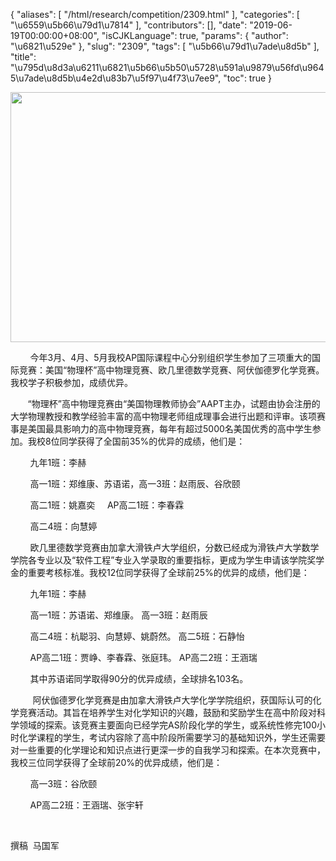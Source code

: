 {
    "aliases": [
        "/html/research/competition/2309.html"
    ],
    "categories": [
        "\u6559\u5b66\u79d1\u7814"
    ],
    "contributors": [],
    "date": "2019-06-19T00:00:00+08:00",
    "isCJKLanguage": true,
    "params": {
        "author": "\u6821\u529e"
    },
    "slug": "2309",
    "tags": [
        "\u5b66\u79d1\u7ade\u8d5b"
    ],
    "title": "\u795d\u8d3a\u6211\u6821\u5b66\u5b50\u5728\u591a\u9879\u56fd\u9645\u7ade\u8d5b\u4e2d\u83b7\u5f97\u4f73\u7ee9",
    "toc": true
}


<img
    src="https://cdn.tfls.online/mirror/full/d6012d1b1f5015554a7ca9fb3466f19be5c0928a.jpg"
    style="display:block;margin-left:auto;margin-right:auto;"
    decoding="async"
    fetchpriority="auto"
    loading="lazy"
    height="400"
    width="600"
/>




  





        今年3月、4月、5月我校AP国际课程中心分别组织学生参加了三项重大的国际竞赛：美国“物理杯”高中物理竞赛、欧几里德数学竞赛、阿伏伽德罗化学竞赛。我校学子积极参加，成绩优异。




       “物理杯”高中物理竞赛由“美国物理教师协会”AAPT主办，试题由协会注册的大学物理教授和教学经验丰富的高中物理老师组成理事会进行出题和评审。该项赛事是美国最具影响力的高中物理竞赛，每年有超过5000名美国优秀的高中学生参加。我校8位同学获得了全国前35%的优异的成绩，他们是：




        九年1班：李赫




        高一1班：郑维康、苏语诺，高一3班：赵雨辰、谷欣颐




        高二1班：姚嘉奕     AP高二1班：李春霖




        高二4班：向慧婷    




        欧几里德数学竞赛由加拿大滑铁卢大学组织，分数已经成为滑铁卢大学数学学院各专业以及“软件工程”专业入学录取的重要指标，更成为学生申请该学院奖学金的重要考核标准。我校12位同学获得了全球前25%的优异的成绩，他们是：




        九年1班：李赫




        高一1班：苏语诺、郑维康。 高一3班：赵雨辰




        高二4班：杭聪羽、向慧婷、姚蔚然。 高二5班：石静怡




        AP高二1班：贾峥、李春霖、张庭玮。 AP高二2班：王涵瑞




        其中苏语诺同学取得90分的优异成绩，全球排名103名。




         阿伏伽德罗化学竞赛是由加拿大滑铁卢大学化学学院组织，获国际认可的化学竞赛活动。其旨在培养学生对化学知识的兴趣，鼓励和奖励学生在高中阶段对科学领域的探索。该竞赛主要面向已经学完AS阶段化学的学生，或系统性修完100小时化学课程的学生，考试内容除了高中阶段所需要学习的基础知识外，学生还需要对一些重要的化学理论和知识点进行更深一步的自我学习和探索。在本次竞赛中，我校三位同学获得了全球前20%的优异成绩，他们是：




        高一3班：谷欣颐




        AP高二2班：王涵瑞、张宇轩




 




撰稿  马国军




  



